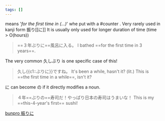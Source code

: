 ```yaml
---
tags: []
---
```

means '*for the first time in (...)*' whe put with a #counter . 
Very rarely used in kanji form 振り[[に]]
It is usually only used for longer duration of time (time > O(hours)) 

>==３年ぶりに==風呂に入る。
>I bathed ==for the first time in 3 years==.

The very common 久しぶり is one specific case of this!
>久し{{c1::ぶりに}}ですね。
>It's been a while, hasn't it? 
>(lit.) This is ==the first time in a while==, isn't it?

に can become の if it directly modifies a noun.  
>４年==ぶりの==寿司だ！やっぱり日本の寿司はうまいな！
>This is my ==this-4-year's first== sushi!

[bunpro 振りに](https://bunpro.jp/grammar_points/318)